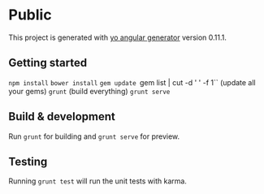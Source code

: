 # Public

This project is generated with [yo angular generator](https://github.com/yeoman/generator-angular)
version 0.11.1.

## Getting started
`npm install`
`bower install`
`gem update `gem list | cut -d ' ' -f 1`` (update all your gems)
`grunt` (build everything)
`grunt serve`

## Build & development

Run `grunt` for building and `grunt serve` for preview.

## Testing

Running `grunt test` will run the unit tests with karma.
